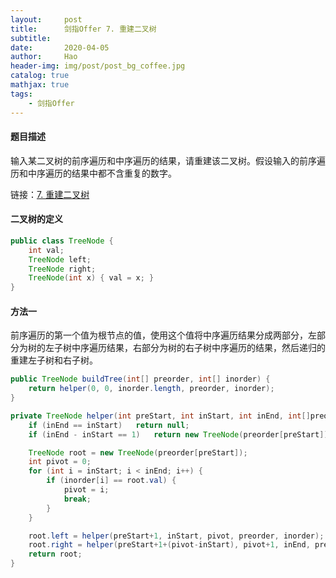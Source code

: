 ```yaml
---
layout:     post
title:      剑指Offer 7. 重建二叉树
subtitle:   
date:       2020-04-05
author:     Hao
header-img: img/post/post_bg_coffee.jpg
catalog: true
mathjax: true
tags:
    - 剑指Offer
---
```


#### 题目描述

输入某二叉树的前序遍历和中序遍历的结果，请重建该二叉树。假设输入的前序遍历和中序遍历的结果中都不含重复的数字。

链接：[7. 重建二叉树](https://leetcode-cn.com/problems/zhong-jian-er-cha-shu-lcof/)

#### 二叉树的定义

```java
public class TreeNode {
    int val;
    TreeNode left;
    TreeNode right;
    TreeNode(int x) { val = x; }
}
```

#### 方法一

前序遍历的第一个值为根节点的值，使用这个值将中序遍历结果分成两部分，左部分为树的左子树中序遍历结果，右部分为树的右子树中序遍历的结果，然后递归的重建左子树和右子树。

```java
public TreeNode buildTree(int[] preorder, int[] inorder) {
    return helper(0, 0, inorder.length, preorder, inorder);
}

private TreeNode helper(int preStart, int inStart, int inEnd, int[]preorder, int[] inorder) {
    if (inEnd == inStart)   return null;
    if (inEnd - inStart == 1)   return new TreeNode(preorder[preStart]);

    TreeNode root = new TreeNode(preorder[preStart]);
    int pivot = 0;
    for (int i = inStart; i < inEnd; i++) {
        if (inorder[i] == root.val) {
            pivot = i;
            break;
        }
    }

    root.left = helper(preStart+1, inStart, pivot, preorder, inorder);
    root.right = helper(preStart+1+(pivot-inStart), pivot+1, inEnd, preorder, inorder);
    return root;
}
```